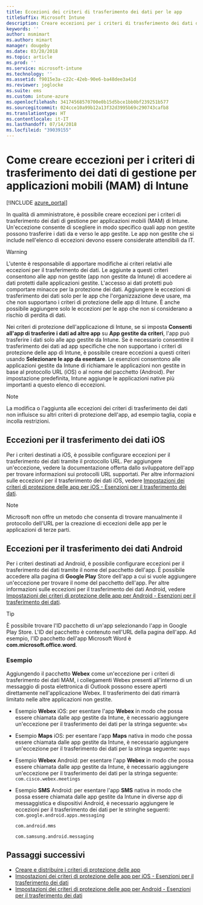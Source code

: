 ```yaml
---
title: Eccezioni dei criteri di trasferimento dei dati per le app
titleSuffix: Microsoft Intune
description: Creare eccezioni per i criteri di trasferimento dei dati di gestione per applicazioni mobili (MAM) di Intune.
keywords: ''
author: msmimart
ms.author: mimart
manager: dougeby
ms.date: 03/28/2018
ms.topic: article
ms.prod: ''
ms.service: microsoft-intune
ms.technology: ''
ms.assetid: f9015e3a-c22c-42eb-90e6-ba48dee3a41d
ms.reviewer: joglocke
ms.suite: ems
ms.custom: intune-azure
ms.openlocfilehash: 34174568570700e0b15d5bce1bb0bf239251b577
ms.sourcegitcommit: 024cce10a99b12a13f32d3995b69c290743cafb8
ms.translationtype: HT
ms.contentlocale: it-IT
ms.lasthandoff: 07/14/2018
ms.locfileid: "39039155"
---
```

# <a name="how-to-create-exceptions-to-the-intune-mobile-application-management-mam-data-transfer-policy"></a>Come creare eccezioni per i criteri di trasferimento dei dati di gestione per applicazioni mobili (MAM) di Intune

[!INCLUDE [azure_portal](./includes/azure_portal.md)]

In qualità di amministratore, è possibile creare eccezioni per i criteri di trasferimento dei dati di gestione per applicazioni mobili (MAM) di Intune. Un'eccezione consente di scegliere in modo specifico quali app non gestite possono trasferire i dati da e verso le app gestite. Le app non gestite che si include nell'elenco di eccezioni devono essere considerate attendibili da IT. 

>[!WARNING] 
> L'utente è responsabile di apportare modifiche ai criteri relativi alle eccezioni per il trasferimento dei dati. Le aggiunte a questi criteri consentono alle app non gestite (app non gestite da Intune) di accedere ai dati protetti dalle applicazioni gestite. L'accesso ai dati protetti può comportare minacce per la protezione dei dati. Aggiungere le eccezioni di trasferimento dei dati solo per le app che l'organizzazione deve usare, ma che non supportano i criteri di protezione delle app di Intune. È anche possibile aggiungere solo le eccezioni per le app che non si considerano a rischio di perdita di dati.

Nei criteri di protezione dell'applicazione di Intune, se si imposta **Consenti all'app di trasferire i dati ad altre app** su **App gestite da criteri**, l'app può trasferire i dati solo alle app gestite da Intune. Se è necessario consentire il trasferimento dei dati ad app specifiche che non supportano i criteri di protezione delle app di Intune, è possibile creare eccezioni a questi criteri usando **Selezionare le app da esentare**. Le esenzioni consentono alle applicazioni gestite da Intune di richiamare le applicazioni non gestite in base al protocollo URL (iOS) o al nome del pacchetto (Android). Per impostazione predefinita, Intune aggiunge le applicazioni native più importanti a questo elenco di eccezioni. 

> [!NOTE]
> La modifica o l'aggiunta alle eccezioni dei criteri di trasferimento dei dati non influisce su altri criteri di protezione dell'app, ad esempio taglia, copia e incolla restrizioni. 

## <a name="ios-data-transfer-exceptions"></a>Eccezioni per il trasferimento dei dati iOS
Per i criteri destinati a iOS, è possibile configurare eccezioni per il trasferimento dei dati tramite il protocollo URL. Per aggiungere un'eccezione, vedere la documentazione offerta dallo sviluppatore dell'app per trovare informazioni sui protocolli URL supportati. Per altre informazioni sulle eccezioni per il trasferimento dei dati iOS, vedere [Impostazioni dei criteri di protezione delle app per iOS - Esenzioni per il trasferimento dei dati](app-protection-policy-settings-ios.md#data-transfer-exemptions).

> [!NOTE]
> Microsoft non offre un metodo che consenta di trovare manualmente il protocollo dell'URL per la creazione di eccezioni delle app per le applicazioni di terze parti. 

## <a name="android-data-transfer-exceptions"></a>Eccezioni per il trasferimento dei dati Android
Per i criteri destinati ad Android, è possibile configurare eccezioni per il trasferimento dei dati tramite il nome del pacchetto dell'app. È possibile accedere alla pagina di **Google Play** Store dell'app a cui si vuole aggiungere un'eccezione per trovare il nome del pacchetto dell'app. Per altre informazioni sulle eccezioni per il trasferimento dei dati Android, vedere [Impostazioni dei criteri di protezione delle app per Android - Esenzioni per il trasferimento dei dati](app-protection-policy-settings-android.md#data-transfer-exemptions).


>[!TIP]
> È possibile trovare l'ID pacchetto di un'app selezionando l'app in Google Play Store. L'ID del pacchetto è contenuto nell'URL della pagina dell'app. Ad esempio, l'ID pacchetto dell'app Microsoft Word è **com.microsoft.office.word**.

### <a name="example"></a>Esempio
Aggiungendo il pacchetto **Webex** come un'eccezione per i criteri di trasferimento dei dati MAM, i collegamenti Webex presenti all'interno di un messaggio di posta elettronica di Outlook possono essere aperti direttamente nell'applicazione Webex. Il trasferimento dei dati rimarrà limitato nelle altre applicazioni non gestite.

- Esempio **Webex** iOS: per esentare l'app **Webex** in modo che possa essere chiamata dalle app gestite da Intune, è necessario aggiungere un'eccezione per il trasferimento dei dati per la stringa seguente: <code>wbx</code>
    
 - Esempio **Maps** iOS: per esentare l'app **Maps** nativa in modo che possa essere chiamata dalle app gestite da Intune, è necessario aggiungere un'eccezione per il trasferimento dei dati per la stringa seguente: <code>maps</code>

- Esempio **Webex** Android: per esentare l'app **Webex** in modo che possa essere chiamata dalle app gestite da Intune, è necessario aggiungere un'eccezione per il trasferimento dei dati per la stringa seguente: <code>com.cisco.webex.meetings</code>
    
- Esempio **SMS** Android: per esentare l'app **SMS** nativa in modo che possa essere chiamata dalle app gestite da Intune in diverse app di messaggistica e dispositivi Android, è necessario aggiungere le eccezioni per il trasferimento dei dati per le stringhe seguenti: 
    <code>com.google.android.apps.messaging</code>
    
    <code>com.android.mms</code>
    
    <code>com.samsung.android.messaging</code>

## <a name="next-steps"></a>Passaggi successivi

- [Creare e distribuire i criteri di protezione delle app](app-protection-policies.md)
- [Impostazioni dei criteri di protezione delle app per iOS - Esenzioni per il trasferimento dei dati](app-protection-policy-settings-ios.md#data-transfer-exemptions)
- [Impostazioni dei criteri di protezione delle app per Android - Esenzioni per il trasferimento dei dati](app-protection-policy-settings-android.md#data-transfer-exemptions)
